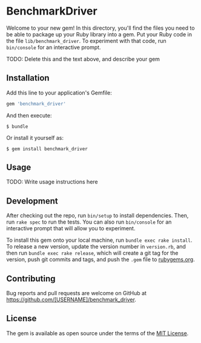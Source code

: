 # BenchmarkDriver

Welcome to your new gem! In this directory, you'll find the files you need to be able to package up your Ruby library into a gem. Put your Ruby code in the file `lib/benchmark_driver`. To experiment with that code, run `bin/console` for an interactive prompt.

TODO: Delete this and the text above, and describe your gem

## Installation

Add this line to your application's Gemfile:

```ruby
gem 'benchmark_driver'
```

And then execute:

    $ bundle

Or install it yourself as:

    $ gem install benchmark_driver

## Usage

TODO: Write usage instructions here

## Development

After checking out the repo, run `bin/setup` to install dependencies. Then, run `rake spec` to run the tests. You can also run `bin/console` for an interactive prompt that will allow you to experiment.

To install this gem onto your local machine, run `bundle exec rake install`. To release a new version, update the version number in `version.rb`, and then run `bundle exec rake release`, which will create a git tag for the version, push git commits and tags, and push the `.gem` file to [rubygems.org](https://rubygems.org).

## Contributing

Bug reports and pull requests are welcome on GitHub at https://github.com/[USERNAME]/benchmark_driver.

## License

The gem is available as open source under the terms of the [MIT License](http://opensource.org/licenses/MIT).
